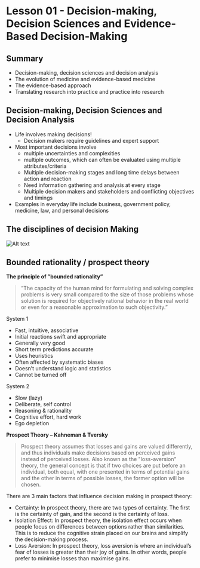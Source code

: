 # Lesson 01 - Decision-making, Decision Sciences and Evidence-Based Decision-Making

## Summary

- Decision-making, decision sciences and decision analysis
- The evolution of medicine and evidence-based medicine
- The evidence-based approach
- Translating research into practice and practice into research

## Decision-making, Decision Sciences and Decision Analysis

- Life involves making decisions!
  - Decision makers require guidelines and expert support
- Most important decisions involve
  - multiple uncertainties and complexities
  - multiple outcomes, which can often be evaluated using multiple attributes/criteria
  - Multiple decision-making stages and long time delays between action and reaction
  - Need information gathering and analysis at every stage
  - Multiple decision makers and stakeholders and conflicting objectives and timings
- Examples in everyday life include business, government policy, medicine, law, and personal decisions

## The disciplines of decision Making
![Alt text](_static/image_1.1.png)

## Bounded rationality / prospect theory

**The principle of ”bounded rationality”**

> ”The capacity of the human mind for formulating  and solving complex problems is very small compared to the size of those problems whose solution is required for objectively rational  behavior in the real world or even for a reasonable approximation to such objectivity.”

System 1
- Fast, intuitive, associative
- Initial reactions swift and appropriate
- Generally very good
- Short term predictions accurate
- Uses heuristics
- Often affected by systematic biases
- Doesn’t understand logic and statistics
- Cannot be turned off

System 2
- Slow (lazy)
- Deliberate, self control
- Reasoning & rationality
- Cognitive effort, hard work
- Ego depletion

**Prospect Theory – Kahneman & Tversky**

 > Prospect theory assumes that losses and gains are valued differently, and thus individuals make decisions based on perceived gains instead of perceived losses. Also known as the "loss-aversion" theory, the general concept is that if two choices are put before an individual, both equal, with one presented in terms of potential gains and the other in terms of possible losses, the former option will be chosen.

There are 3 main factors that influence decision making in prospect theory:

- Certainty: In prospect theory, there are two types of certainty. The first is the certainty of gain, and
the second is the certainty of loss.
- Isolation Effect: In prospect theory, the isolation effect occurs when people focus on differences between  options rather than similarities. This is to reduce the cognitive strain placed on our brains  and simplify the decision-making process.
- Loss Aversion: In prospect theory, loss aversion is where an individual’s fear of losses is greater than  their joy of gains. In other words, people prefer to minimise losses than maximise gains.
